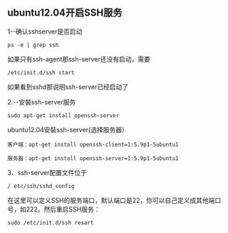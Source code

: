 ## ubuntu12.04开启SSH服务 ##

1--确认sshserver是否启动

	ps -e | grep ssh

如果只有ssh-agent那ssh-server还没有启动，需要

	/etc/init.d/ssh start
如果看到sshd那说明ssh-server已经启动了


2.--安裝ssh-server服务

	sudo apt-get install openssh-server

ubuntu12.04安裝ssh-server(选择服务器）

	客户端：apt-get install openssh-client=1:5.9p1-5ubuntu1

	服务器：apt-get install openssh-server=1:5.9p1-5ubuntu1

3、ssh-server配置文件位于

	/ etc/ssh/sshd_config
在这里可以定义SSH的服务端口，默认端口是22，你可以自己定义成其他端口号，如222。然后重启SSH服务：

	sudo /etc/init.d/ssh resart